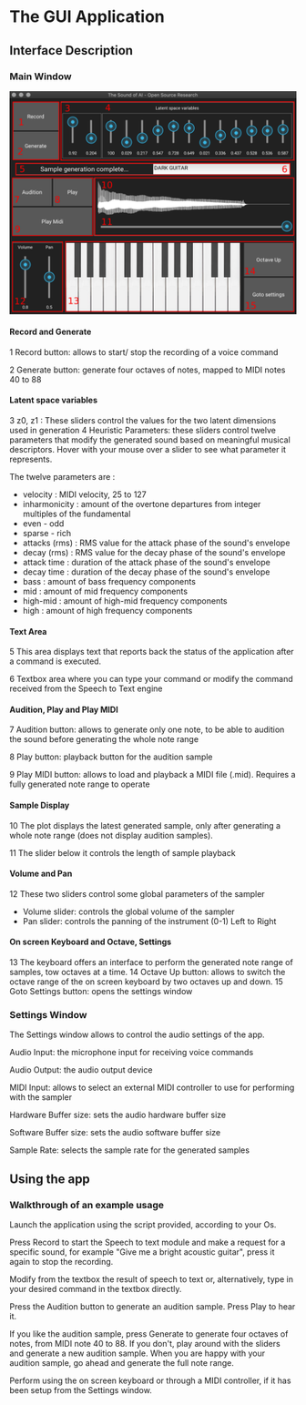 # The GUI Application

## Interface Description

### Main Window

![Main WIndow](/Images/UI_manual.png "Main Window")

#### Record and Generate
1 Record button: allows to start/ stop the recording of a voice command

2 Generate button: generate four octaves of notes, mapped to MIDI notes 40 to 88

#### Latent space variables
3 z0, z1 : These sliders control the values for the two latent dimensions used in generation
4 Heuristic Parameters: these sliders control twelve parameters that modify the generated sound based on meaningful musical descriptors. Hover with your mouse over a slider to see what parameter it represents. 

The twelve parameters are :
- velocity : MIDI velocity, 25 to 127
- inharmonicity : amount of the overtone departures from integer multiples of the fundamental
- even - odd 
- sparse - rich
- attacks (rms) : RMS value for the attack phase of the sound's envelope
- decay (rms) : RMS value for the decay phase of the sound's envelope
- attack time : duration of the attack phase of the sound's envelope
- decay time : duration of the decay phase of the sound's envelope
- bass : amount of bass frequency components
- mid : amount of mid frequency components
- high-mid : amount of high-mid frequency components
- high : amount of high frequency components

#### Text Area
5 This area displays text that reports back the status of the application after a command is executed.

6 Textbox area where you can type your command or modify the command received from the Speech to Text engine

#### Audition, Play and Play MIDI
7 Audition button: allows to generate only one note, to be able to audition the sound before generating the whole note range

8 Play button: playback button for the audition sample

9 Play MIDI button: allows to load and playback a MIDI file (.mid). Requires a fully generated note range to operate

#### Sample Display
10 The plot displays the latest generated sample, only after generating a whole note range (does not display audition samples).

11 The slider below it controls the length of sample playback

#### Volume and Pan
12 These two sliders control some global parameters of the sampler
- Volume slider: controls the global volume of the sampler
- Pan slider: controls the panning of the instrument (0-1) Left to Right

#### On screen Keyboard and Octave, Settings
13 The keyboard offers an interface to perform the generated note range of samples, tow octaves at a time.
14 Octave Up button: allows to switch the octave range of the on screen keyboard by two octaves up and down.
15 Goto Settings button: opens the settings window

### Settings Window

The Settings window allows to control the audio settings of the app.

Audio Input: the microphone input for receiving voice commands

Audio Output: the audio output device

MIDI Input: allows to select an external MIDI controller to use for performing with the sampler

Hardware Buffer size: sets the audio hardware buffer size

Software Buffer size: sets the audio software buffer size

Sample Rate: selects the sample rate for the generated samples

## Using the app

### Walkthrough of an example usage
Launch the application using the script provided, according to your Os.

Press Record to start the Speech to text module and make a request for a specific sound, for example "Give me a bright acoustic guitar", press it again to stop the recording.

Modify from the textbox the result of speech to text or, alternatively, type in your desired command in the textbox directly.

Press the Audition button to generate an audition sample. Press Play to hear it.

If you like the audition sample, press Generate to generate four octaves of notes, from MIDI note 40 to 88. If you don't, play around with the sliders and generate a new audition sample. When you are happy with your audition sample, go ahead and generate the full note range.

Perform using the on screen keyboard or through a MIDI controller, if it has been setup from the Settings window.

